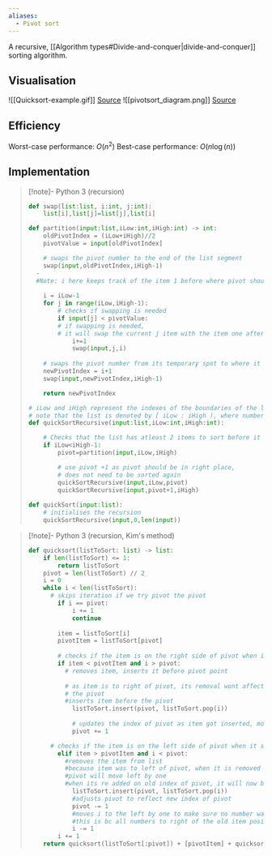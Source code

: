 ```yaml
---
aliases:
  - Pivot sort
---
```

A recursive, [[Algorithm types#Divide-and-conquer|divide-and-conquer]] sorting algorithm.
## Visualisation
![[Quicksort-example.gif]]
[Source](https://commons.wikimedia.org/wiki/File:Quicksort-example.gif)
![[pivotsort_diagram.png]]
[Source](https://www.geeksforgeeks.org/quick-sort-algorithm/)
## Efficiency
Worst-case performance: $O(n^{2})$ 
Best-case performance: $O(n \log(n))$
## Implementation
> [!note]- Python 3 (recursion)
> ```python
> def swap(list:list, i:int, j:int):
>     list[i],list[j]=list[j],list[i]
> 
> def partition(input:list,iLow:int,iHigh:int) -> int:
>     oldPivotIndex = (iLow+iHigh)//2
>     pivotValue = input[oldPivotIndex]
> 
>     # swaps the pivot number to the end of the list segment
>     swap(input,oldPivotIndex,iHigh-1)
>   - 
> 	#Note: i here keeps track of the item 1 before where pivot should now go
> 	
>     i = iLow-1
>     for j in range(iLow,iHigh-1):
>         # checks if swapping is needed
>         if input[j] < pivotValue:
>         # if swapping is needed, 
>         # it will swap the current j item with the item one after i
>             i+=1
>             swap(input,j,i)
>     
>     # swaps the pivot number from its temporary spot to where it should be (i+1)
>     newPivotIndex = i+1
>     swap(input,newPivotIndex,iHigh-1)
> 
>     return newPivotIndex
> 
> # iLow and iHigh represent the indexes of the boundaries of the list segment to be partitioned
> # note that the list is denoted by [ iLow : iHigh ), where number at index iHigh is not included
> def quickSortRecursive(input:list,iLow:int,iHigh:int):
> 
>     # Checks that the list has atleast 2 items to sort before it recurs
>     if iLow<iHigh-1:
>         pivot=partition(input,iLow,iHigh)
> 
>         # use pivot +1 as pivot should be in right place, 
>         # does not need to be sorted again
>         quickSortRecursive(input,iLow,pivot)
>         quickSortRecursive(input,pivot+1,iHigh)
>         
> def quickSort(input:list):
>     # initialises the recursion
>     quickSortRecursive(input,0,len(input))
> ```

> [!note]- Python 3 (recursion, Kim's method)
> ```python
> def quicksort(listToSort: list) -> list:
>     if len(listToSort) <= 1:
>         return listToSort
>     pivot = len(listToSort) // 2
>     i = 0
>     while i < len(listToSort):
> 		# skips iteration if we try pivot the pivot
>         if i == pivot:
>             i += 1
>             continue
>         
>         item = listToSort[i]
>         pivotItem = listToSort[pivot]
>         
>         # checks if the item is on the right side of pivot when it should be left
>         if item < pivotItem and i > pivot:
> 	        # removes item, inserts it before pivot point
> 	        
> 	        # as item is to right of pivot, its removal wont affect position of 
> 	        # the pivot
> 		    #inserts item before the pivot
>             listToSort.insert(pivot, listToSort.pop(i))
>             
>             # updates the index of pivot as item got inserted, moving pivot
>             pivot += 1
> 
> 		# checks if the item is on the left side of pivot when it should be right
>         elif item > pivotItem and i < pivot:
> 	        #removes the item from list
> 	        #because item was to left of pivot, when it is removed
> 	        #pivot will move left by one
> 	        #when its re added on old index of pivot, it will now be right of pivot
>             listToSort.insert(pivot, listToSort.pop(i))
>             #adjusts pivot to reflect new index of pivot
>             pivot -= 1
>             #moves i to the left by one to make sure no number was missed
>             #this is bc all numbers to right of the old item position was moved 
>             i -= 1
>         i += 1
>     return quicksort(listToSort[:pivot]) + [pivotItem] + quicksort(listToSort[pivot+1:])
> ```